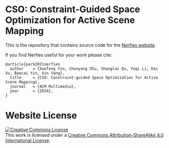# CSO: Constraint-Guided Space Optimization for Active Scene Mapping


This is the repository that contains source code for the [Nerfies website](https://nerfies.github.io).

If you find Nerfies useful for your work please cite:
```
@article{park2021nerfies
  author    = {Xuefeng Yin, Chenyang Zhu, Shanglai Qu, Yuqi Li, Kai Xu, Baocai Yin, Xin Yang},
  title     = {CSO: Constraint-guided Space Optimization for Active Scene Mapping},
  journal   = {ACM Multimedia},
  year      = {2024},
}
```

# Website License
<a rel="license" href="http://creativecommons.org/licenses/by-sa/4.0/"><img alt="Creative Commons License" style="border-width:0" src="https://i.creativecommons.org/l/by-sa/4.0/88x31.png" /></a><br />This work is licensed under a <a rel="license" href="http://creativecommons.org/licenses/by-sa/4.0/">Creative Commons Attribution-ShareAlike 4.0 International License</a>.
